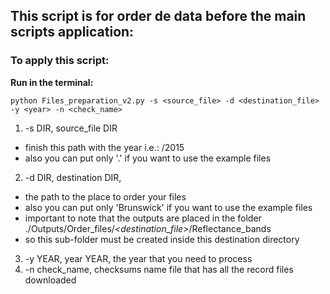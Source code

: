 ## This script is for order de data before the main scripts application:


### To apply this script:

**Run in the terminal:**

    python Files_preparation_v2.py -s <source_file> -d <destination_file> -y <year> -n <check_name>
1. -s DIR, source_file DIR
- finish this path with the year i.e.: /2015
- also you can put only '.' if you want to use the example files
2. -d DIR, destination DIR, 
- the path to the place to order your files
- also you can put only 'Brunswick' if you want to use the example files
- important to note that the outputs are placed in the folder ./Outputs/Order_files/*<destination_file>*/Reflectance_bands
- so this sub-folder must be created inside this destination directory
3. -y YEAR, year YEAR, the year that you need to process
4. -n check_name, checksums name file that has all the record files downloaded
